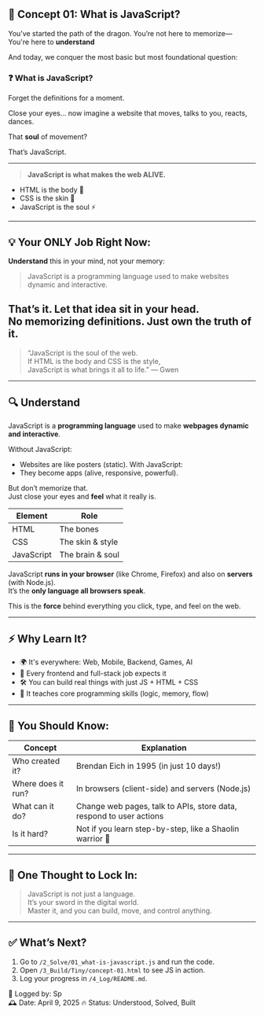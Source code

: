 ## 🧠 Concept 01: What is JavaScript?

You’ve started the path of the dragon. You’re not here to memorize—  
You're here to **understand** 

And today, we conquer the most basic but most foundational question:

### ❓ What is JavaScript?

Forget the definitions for a moment.

Close your eyes... now imagine a website that moves, talks to you, reacts, dances.

That **soul** of movement?

That’s JavaScript.

---


> **JavaScript is what makes the web ALIVE.**

- HTML is the body 🦴
- CSS is the skin 💄
- JavaScript is the soul ⚡

---

## 💡 Your ONLY Job Right Now:

**Understand** this in your mind, not your memory:
> JavaScript is a programming language used to make websites dynamic and interactive.

That’s it. Let that idea sit in your head.  
No memorizing definitions. Just **own the truth** of it.
------------------------------------------------

> “JavaScript is the soul of the web.  
> If HTML is the body and CSS is the style,  
> JavaScript is what brings it all to life.” — Gwen

---

## 🔍 Understand

JavaScript is a **programming language** used to make **webpages dynamic and interactive**.

Without JavaScript:
- Websites are like posters (static).
With JavaScript:
- They become apps (alive, responsive, powerful).

But don’t memorize that.  
Just close your eyes and **feel** what it really is.


| Element     | Role              |
|-------------|-------------------|
| HTML        | The bones         |
| CSS         | The skin & style  |
| JavaScript  | The brain & soul  |

JavaScript **runs in your browser** (like Chrome, Firefox) and also on **servers** (with Node.js).  
It’s the **only language all browsers speak**.

This is the **force** behind everything you click, type, and feel on the web.

---

## ⚡ Why Learn It?

- 🌍 It's everywhere: Web, Mobile, Backend, Games, AI
- 💼 Every frontend and full-stack job expects it
- 🛠️ You can build real things with just JS + HTML + CSS
- 🧠 It teaches core programming skills (logic, memory, flow)

---

## 🧠 You Should Know:

| Concept | Explanation |
|--------|-------------|
| Who created it? | Brendan Eich in 1995 (in just 10 days!) |
| Where does it run? | In browsers (client-side) and servers (Node.js) |
| What can it do? | Change web pages, talk to APIs, store data, respond to user actions |
| Is it hard? | Not if you learn step-by-step, like a Shaolin warrior 🥋 |

---

## 🧘 One Thought to Lock In:

> JavaScript is not just a language.  
> It’s your sword in the digital world.  
> Master it, and you can build, move, and control anything.

---

## ✅ What’s Next?

1. Go to `/2_Solve/01_what-is-javascript.js` and run the code.
2. Open `/3_Build/Tiny/concept-01.html` to see JS in action.
3. Log your progress in `/4_Log/README.md`.


📜 Logged by: Sp  
🕰️ Date:  April 9, 2025 
🔥 Status: Understood, Solved, Built
